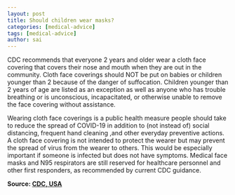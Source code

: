 ```yaml
---
layout: post
title: Should children wear masks?
categories: [medical-advice]
tags: [medical-advice]
author: sai
---
```


CDC recommends that everyone 2 years and older wear a cloth face covering that covers their nose and mouth when they are out in the community. Cloth face coverings should NOT be put on babies or children younger than 2 because of the danger of suffocation. Children younger than 2 years of age are listed as an exception as well as anyone who has trouble breathing or is unconscious, incapacitated, or otherwise unable to remove the face covering without assistance.

Wearing cloth face coverings is a public health measure people should take to reduce the spread of COVID-19 in addition to (not instead of) social distancing, frequent hand cleaning ,and other everyday preventive actions. A cloth face covering is not intended to protect the wearer but may prevent the spread of virus from the wearer to others. This would be especially important if someone is infected but does not have symptoms. Medical face masks and N95 respirators are still reserved for healthcare personnel and other first responders, as recommended by current CDC guidance.

**Source: [CDC, USA](https://www.cdc.gov/coronavirus/2019-ncov/faq.html)**